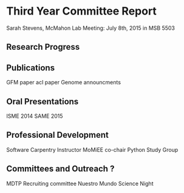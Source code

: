 # Third Year Committee Report
Sarah Stevens, McMahon Lab
Meeting: July 8th, 2015 in MSB 5503

## Research Progress

## Publications
GFM paper
acI paper
Genome announcments

## Oral Presentations
ISME 2014
SAME 2015

## Professional Development
Software Carpentry Instructor
MoMiEE co-chair
Python Study Group

## Committees and Outreach ?
MDTP Recruiting committee
Nuestro Mundo Science Night
